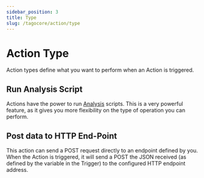 ```yaml
---
sidebar_position: 3
title: Type
slug: /tagocore/action/type
---
```


# Action Type

Action types define what you want to perform when an Action is triggered.

## Run Analysis Script

Actions have the power to run [Analysis](/tagocore/analysis) scripts. This is a very powerful feature, as it gives you more flexibility on the type of operation you can perform.

## Post data to HTTP End-Point

This action can send a POST request directly to an endpoint defined by you. When the Action is triggered, it will send a POST the JSON received (as defined by the variable in the Trigger) to the configured HTTP endpoint address.
